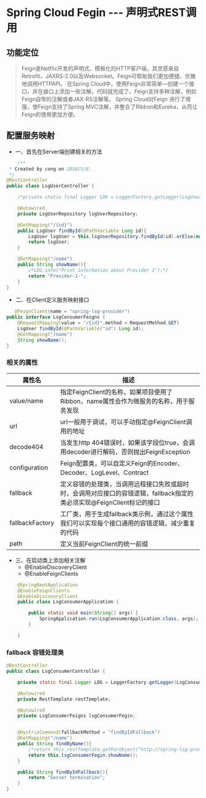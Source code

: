# Spring Cloud Fegin --- 声明式REST调用

## 功能定位

>Feign是Netflix开发的声明式、模板化的HTTP客户端，其灵感来自Retrofit、JAXRS-2.0以及Websocket。Feign可帮助我们更加便捷、优雅地调用HTTPAPl。
>在Spring Cloud中，使用Feign非常简单—创建一个接口，并在接口上添加一些注解，代码就完成了。Feign支持多种注解，例如Feign自带的注解或者JAX-RS注解等。
>Spring Cloud对Feign 进行了增强，使Feign支持了Spring MVC注解，并整合了Ribbon和Eureka，从而让Feign的使用更加方便。

## 配置服务映射

- 一、首先在Server端创建相关的方法

````java
    /**
 * Created by cong on 2018/5/8.
 */
@RestController
public class LsgUserController {

    /*private static final Logger LOG = LoggerFactory.getLogger(LsgUserController.class);*/

    @Autowired
    private LsgUserRepository lsgUserRepository;

    @GetMapping("/{id}")
    public LsgUser findById(@PathVariable Long id){
        LsgUser lsgUser = this.lsgUserRepository.findById(id).orElse(null);
        return lsgUser;
    }

    @GetMapping("/name")
    public String showName(){
        /*LOG.info("Print information about Provider 1");*/
        return "Provider-1-";
    }
}
````

- 二、在Client定义服务映射接口

```java
   @FeignClient(name = "spring-lsg-provider")
public interface LsgConsumerFeigns {
    @RequestMapping(value = "/{id}",method = RequestMethod.GET)
    LsgUser findById(@PathVariable("id") Long id);
    @GetMapping("/name")
    String showName();
}
```

### 相关的属性

|属性名|描述|
|-----|---|
|value/name|指定FeignClient的名称，如果项目使用了Ribbon，name属性会作为微服务的名称，用于服务发现
|url|url一般用于调试，可以手动指定@FeignClient调用的地址|
|decode404|当发生http 404错误时，如果该字段位true，会调用decoder进行解码，否则抛出FeignException|
|configuration|Feign配置类，可以自定义Feign的Encoder、Decoder、LogLevel、Contract|
|fallback|定义容错的处理类，当调用远程接口失败或超时时，会调用对应接口的容错逻辑，fallback指定的类必须实现@FeignClient标记的接口|
|fallbackFactory|工厂类，用于生成fallback类示例，通过这个属性我们可以实现每个接口通用的容错逻辑，减少重复的代码|
|path|定义当前FeignClient的统一前缀|

- 三、在启动类上添加相关注解
  - @EnableDiscoveryClient
  - @EnableFeignClients

```java
    @SpringBootApplication
    @EnableFeignClients
    @EnableDiscoveryClient
    public class LsgConsumerApplication {

        public static void main(String[] args) {
            SpringApplication.run(LsgConsumerApplication.class, args);
        }

    }
```

### fallback 容错处理类

```java
@RestController
public class LsgConsumerController {

    private static final Logger LOG = LoggerFactory.getLogger(LsgConsumerController.class);

    @Autowired
    private RestTemplate restTemplate;

    @Autowired
    private LsgConsumerFeigns lsgConsumerFegin;


    @HystrixCommand(fallbackMethod = "findByIdFallback")
    @GetMapping("/name")
    public String findByName(){
        /*return this.restTemplate.getForObject("http://spring-lsg-provider/name",String.class);*/
        return this.lsgConsumerFegin.showName();
    }

    public String findByIdFallback(){
        return "Server termination";
    }
}
```
